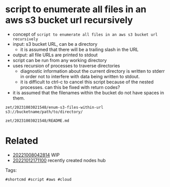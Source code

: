 # script to enumerate all files in an aws s3 bucket url recursively

- concept of `script to enumerate all files in an aws s3 bucket url recursively`
- input: s3 bucket URL, can be a directory
  - it is assumed that there will be a trailing slash in the URL
- output: all file URLs are printed to stdout
- script can be run from any working directory
- uses recursion of processes to traverse directories
  - diagnostic information about the current directory is written to stderr in order not to interfere with data being written to stdout.
  - it is difficult to ctrl-c to cancel this script because of the nested processes. can this be fixed with return codes?
- it is assumed that the filenames within the bucket do not have spaces in them.

```
zet/20231003021548/enum-s3-files-within-url s3://bucketname/path/to/directory/
```

` zet/20231003021548/README.md `

# Related

- [20221008042814](/zet/20221008042814/README.md) WIP
- [20221012171100](/zet/20221012171100/README.md) recently created nodes hub

Tags:

    #shortcmd #script #aws #cloud

